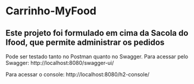 # Carrinho-MyFood
Este projeto foi formulado em cima da Sacola do Ifood, que permite administrar os pedidos
------------
Pode ser testado tanto no Postman quanto no Swagger.
Para acessar pelo Swagger:
http://localhost:8080/swagger-ui/ 

Para acessar o console:
http://localhost:8080/h2-console/
